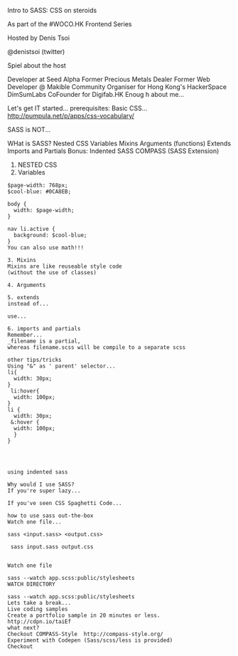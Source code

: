 Intro to SASS: CSS on steroids

As part of the #WOCO.HK Frontend Series

Hosted by Denis Tsoi 

@denistsoi (twitter)

Spiel about the host

Developer at Seed Alpha
Former Precious Metals Dealer 
Former Web Developer @ Makible
Community Organiser for Hong Kong's HackerSpace DimSumLabs
CoFounder for Digifab.HK 
Enoug h about me...

Let's get IT started...
prerequisites:
Basic CSS... 
http://pumpula.net/p/apps/css-vocabulary/


SASS is NOT...

WHat is SASS?
Nested CSS
Variables
Mixins
Arguments (functions)
Extends
Imports and Partials
Bonus: 
Indented SASS
COMPASS (SASS Extension)
1. NESTED CSS
2. Variables

```
$page-width: 768px;
$cool-blue: #0CA8EB;
 
body {
  width: $page-width;
}
 
nav li.active {
  background: $cool-blue;
}
You can also use math!!!

3. Mixins
Mixins are like reuseable style code 
(without the use of classes)

4. Arguments

5. extends
instead of...

use...

6. imports and partials
Remember...
_filename is a partial, 
whereas filename.scss will be compile to a separate scss

other tips/tricks
Using "&" as ' parent' selector...
li{
  width: 30px;
}
 li:hover{
  width: 100px;
}
li {
  width: 30px;
 &:hover {
  width: 100px;
  }
}
 
 

 
using indented sass

Why would I use SASS?
If you're super lazy...

If you've seen CSS Spaghetti Code...

how to use sass out-the-box
Watch one file...

sass <input.sass> <output.css>

 sass input.sass output.css
 

Watch one file

sass --watch app.scss:public/stylesheets 
WATCH DIRECTORY

sass --watch app.scss:public/stylesheets 
Lets take a break...
Live coding samples
Create a portfolio sample in 20 minutes or less.
http://cdpn.io/taiEf
what next?
Checkout COMPASS-Style  http://compass-style.org/
Experiment with Codepen (Sass/scss/less is provided)
Checkout